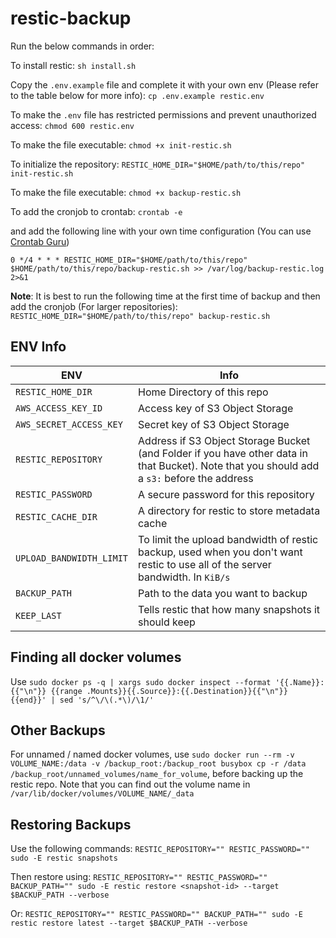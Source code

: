 # restic-backup

Run the below commands in order:

To install restic:
`sh install.sh`

Copy the `.env.example` file and complete it with your own env (Please refer to the table below for more info):
`cp .env.example restic.env`

To make the `.env` file has restricted permissions and prevent unauthorized access:
`chmod 600 restic.env`

To make the file executable:
`chmod +x init-restic.sh`

To initialize the repository:
`RESTIC_HOME_DIR="$HOME/path/to/this/repo" init-restic.sh`

To make the file executable:
`chmod +x backup-restic.sh`

To add the cronjob to crontab:
`crontab -e`

and add the following line with your own time configuration (You can use [Crontab Guru](https://crontab.guru/))

`0 */4 * * * RESTIC_HOME_DIR="$HOME/path/to/this/repo" $HOME/path/to/this/repo/backup-restic.sh >> /var/log/backup-restic.log 2>&1`

**Note**: It is best to run the following time at the first time of backup and then add the cronjob (For larger repositories): `RESTIC_HOME_DIR="$HOME/path/to/this/repo" backup-restic.sh`

## ENV Info

| ENV | Info |
|----------|----------|
| `RESTIC_HOME_DIR`    | Home Directory of this repo   |
| `AWS_ACCESS_KEY_ID`    | Access key of S3 Object Storage   |
| `AWS_SECRET_ACCESS_KEY`    | Secret key of S3 Object Storage   |
| `RESTIC_REPOSITORY`    | Address if S3 Object Storage Bucket (and Folder if you have other data in that Bucket). Note that you should add a `s3:` before the address   |
| `RESTIC_PASSWORD`    | A secure password for this repository   |
| `RESTIC_CACHE_DIR`    | A directory for restic to store metadata cache   |
| `UPLOAD_BANDWIDTH_LIMIT`    | To limit the upload bandwidth of restic backup, used when you don't want restic to use all of the server bandwidth. In `KiB/s`   |
| `BACKUP_PATH`    | Path to the data you want to backup   |
| `KEEP_LAST`    | Tells restic that how many snapshots it should keep   |

## Finding all docker volumes

Use `sudo docker ps -q | xargs sudo docker inspect --format '{{.Name}}:{{"\n"}} {{range .Mounts}}{{.Source}}:{{.Destination}}{{"\n"}} {{end}}' | sed 's/^\/\(.*\)/\1/'`

## Other Backups

For unnamed / named docker volumes, use `sudo docker run --rm -v VOLUME_NAME:/data -v /backup_root:/backup_root busybox cp -r /data /backup_root/unnamed_volumes/name_for_volume`, before backing up the restic repo. Note that you can find out the volume name in `/var/lib/docker/volumes/VOLUME_NAME/_data`

## Restoring Backups

Use the following commands:
`RESTIC_REPOSITORY="" RESTIC_PASSWORD="" sudo -E restic snapshots`

Then restore using:
`RESTIC_REPOSITORY="" RESTIC_PASSWORD="" BACKUP_PATH="" sudo -E restic restore <snapshot-id> --target $BACKUP_PATH --verbose`

Or:
`RESTIC_REPOSITORY="" RESTIC_PASSWORD="" BACKUP_PATH="" sudo -E restic restore latest --target $BACKUP_PATH --verbose`
